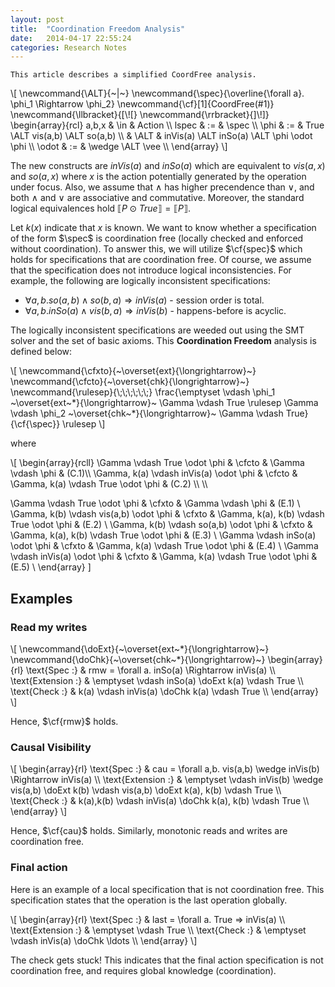 ```yaml
---
layout: post
title:  "Coordination Freedom Analysis"
date:   2014-04-17 22:55:24
categories: Research Notes
---
```


	This article describes a simplified CoordFree analysis.

<div>
\[
\newcommand{\ALT}{~|~}
\newcommand{\spec}{\overline{\forall a}. \phi_1 \Rightarrow \phi_2}
\newcommand{\cf}[1]{CoordFree(#1)}
\newcommand{\llbracket}{[\![}
\newcommand{\rrbracket}{]\!]}
\begin{array}{rcl}
a,b,x  & \in  & Action \\
lspec  & :=   &  \spec \\
\phi   & :=   & True \ALT vis(a,b) \ALT so(a,b) \\
       & \ALT & inVis(a) \ALT inSo(a) \ALT \phi \odot \phi \\
\odot  & :=   & \wedge \ALT \vee \\
\end{array}
\]
</div>

The new constructs are $inVis(a)$ and $inSo(a)$ which are equivalent to
$vis(a,x)$ and $so(a,x)$ where $x$ is the action potentially generated by the
operation under focus. Also, we assume that $\wedge$ has higher precendence
than $\vee$, and both $\wedge$ and $\vee$ are associative and commutative.
Moreover, the standard logical equivalences hold $\llbracket P \odot True
\rrbracket = \llbracket P \rrbracket$.

Let $k(x)$ indicate that $x$ is known. We want to know whether a specification
of the form $\spec$ is coordination free (locally checked and enforced without
coordination). To answer this, we will utilize $\cf{spec}$ which holds for
specifications that are coordination free. Of course, we assume that the
specification does not introduce logical inconsistencies. For example, the
following are logically inconsistent specifications:

* $\forall a,b. so(a,b) \wedge so(b,a) \Rightarrow inVis(a)$ - session order is total.
* $\forall a,b. inSo(a) \wedge vis(b,a) \Rightarrow inVis(b)$ - happens-before is acyclic.

The logically inconsistent specifications are weeded out using the SMT solver
and the set of basic axioms. This **Coordination Freedom** analysis is defined
below:

<div>
\[
\newcommand{\cfxto}{~\overset{ext}{\longrightarrow}~}
\newcommand{\cfcto}{~\overset{chk}{\longrightarrow}~}
\newcommand{\rulesep}{\;\;\;\;\;\;}
\frac{\emptyset \vdash \phi_1 ~\overset{ext~*}{\longrightarrow}~ \Gamma \vdash True \rulesep
      \Gamma \vdash \phi_2 ~\overset{chk~*}{\longrightarrow}~ \Gamma \vdash True}
     {\cf{\spec}} \rulesep
\]
</div>

where

<div>
\[
\begin{array}{rcll}
\Gamma \vdash True \odot \phi & \cfcto & \Gamma \vdash \phi & (C.1)\\
\Gamma, k(a) \vdash inVis(a) \odot \phi & \cfcto & \Gamma, k(a) \vdash True \odot \phi & (C.2) \\ \\

\Gamma \vdash True \odot \phi & \cfxto & \Gamma \vdash \phi & (E.1) \\
\Gamma, k(b) \vdash vis(a,b) \odot \phi & \cfxto & \Gamma, k(a), k(b) \vdash True \odot \phi & (E.2) \\
\Gamma, k(b) \vdash so(a,b) \odot \phi & \cfxto & \Gamma, k(a), k(b) \vdash True \odot \phi & (E.3) \\
\Gamma \vdash inSo(a) \odot \phi & \cfxto & \Gamma, k(a) \vdash True \odot \phi & (E.4) \\
\Gamma \vdash inVis(a) \odot \phi & \cfxto & \Gamma, k(a) \vdash True \odot \phi & (E.5) \\
\end{array}
\]
</div>

## Examples

### Read my writes

<div>
\[
\newcommand{\doExt}{~\overset{ext~*}{\longrightarrow}~}
\newcommand{\doChk}{~\overset{chk~*}{\longrightarrow}~}
\begin{array}{rl}
\text{Spec :} 		& rmw = \forall a. inSo(a) \Rightarrow inVis(a) \\
\text{Extension :} 	& \emptyset \vdash inSo(a)
					  \doExt k(a) \vdash True \\
\text{Check :}		& k(a) \vdash inVis(a)
                      \doChk k(a) \vdash True \\
\end{array}
\]
</div>

Hence, $\cf{rmw}$ holds.

### Causal Visibility

<div>
\[
\begin{array}{rl}
\text{Spec :} 		& cau = \forall a,b. vis(a,b) \wedge inVis(b) \Rightarrow inVis(a) \\
\text{Extension :} 	& \emptyset \vdash inVis(b) \wedge vis(a,b)
                      \doExt k(b) \vdash vis(a,b)
					  \doExt k(a), k(b) \vdash True \\
\text{Check :}		& k(a),k(b) \vdash inVis(a)
                      \doChk k(a), k(b) \vdash True \\
\end{array}
\]
</div>

Hence, $\cf{cau}$ holds. Similarly, monotonic reads and writes are coordination free.

### Final action

Here is an example of a local specification that is not coordination free. This
specification states that the operation is the last operation globally.

<div>
\[
\begin{array}{rl}
\text{Spec :} & last = \forall a. True => inVis(a) \\
\text{Extension :} & \emptyset \vdash True \\
\text{Check :} & \emptyset \vdash inVis(a) \doChk \ldots \\
\end{array}
\]
</div>

The check gets stuck! This indicates that the final action specification is not
coordination free, and requires global knowledge (coordination).
